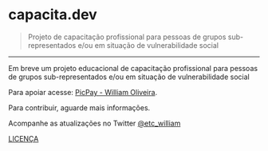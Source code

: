 # capacita.dev

> Projeto de capacitação profissional para pessoas de grupos sub-representados e/ou em situação de vulnerabilidade social

---

Em breve um projeto educacional de capacitação profissional para pessoas de grupos sub-representados e/ou em situação de vulnerabilidade social

Para apoiar acesse: [PicPay - William Oliveira](https://picpay.me/etc.william).

Para contribuir, aguarde mais informações.

Acompanhe as atualizações no Twitter [@etc_william](https://twitter.com/etc_william)

[LICENÇA](./LICENSE)
